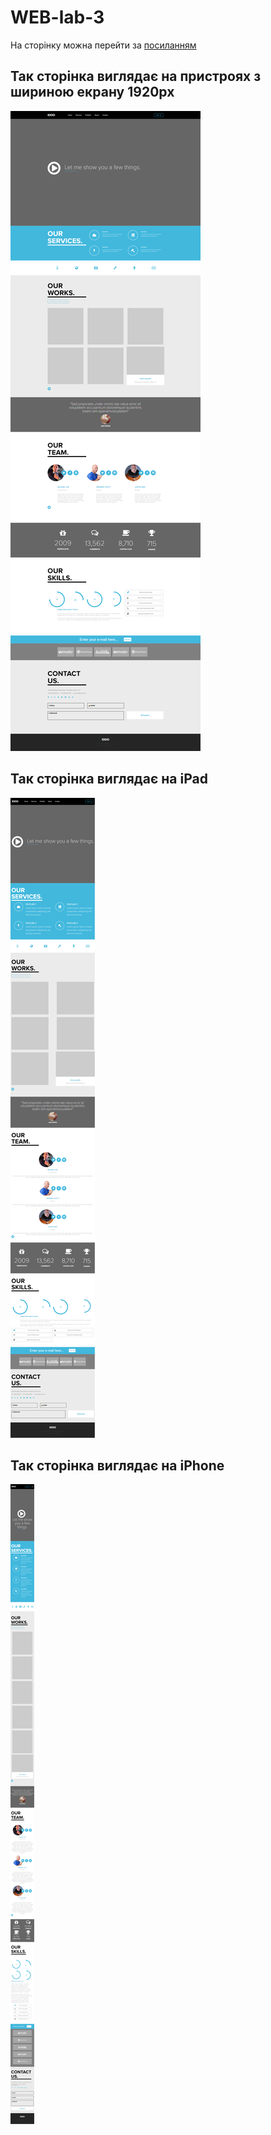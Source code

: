 # WEB-lab-3
 На сторінку можна перейти за [посиланням](https://mishadiatel.github.io/WEB-lab-3/)
## Так сторінка виглядає на пристроях з шириною екрану 1920px
![1920px](./images/pages/page1920.png)
## Так сторінка виглядає на iPad
![iPad](./images/pages/page%20iPad.png)
## Так сторінка виглядає на iPhone
![iPhone](./images/pages/page%20iPhone%2012pro.png)